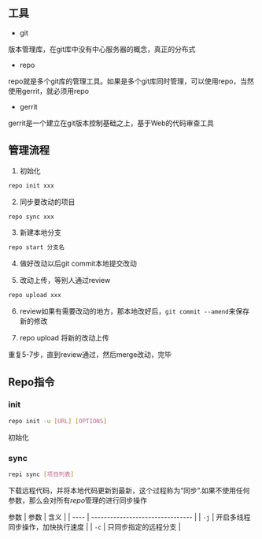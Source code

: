 <!--
 * @Description: 
 * @Version: 1.0
 * @Author: DaLao
 * @Email: dalao_li@163.com
 * @Date: 2022-02-13 19:00:24
 * @LastEditors: dalao
 * @LastEditTime: 2022-04-01 21:54:56
-->


## 工具

- git

版本管理库，在git库中没有中心服务器的概念，真正的分布式

- repo

repo就是多个git库的管理工具。如果是多个git库同时管理，可以使用repo，当然使用gerrit，就必须用repo

- gerrit

gerrit是一个建立在git版本控制基础之上，基于Web的代码审查工具


## 管理流程

1. 初始化

```sh
repo init xxx
```

2. 同步要改动的项目

```sh
repo sync xxx
```

3. 新建本地分支

```sh
repo start 分支名
```

4. 做好改动以后git commit本地提交改动

5. 改动上传，等别人通过review

```sh
repo upload xxx
```

6. review如果有需要改动的地方，那本地改好后，`git commit --amend`来保存新的修改

7. repo upload 将新的改动上传

重复5-7步，直到review通过，然后merge改动，完毕


## Repo指令

### init

```sh
repo init -u [URL] [OPTIONS]
```
初始化

### sync

```sh
repi sync [项目列表]
```

下载远程代码，并将本地代码更新到最新，这个过程称为“同步”.如果不使用任何参数，那么会对所有$repo$管理的进行同步操作


参数
| 参数 | 含义                             |
| ---- | -------------------------------- |
| `-j` | 开启多线程同步操作，加快执行速度 |
| `-c` | 只同步指定的远程分支             |
